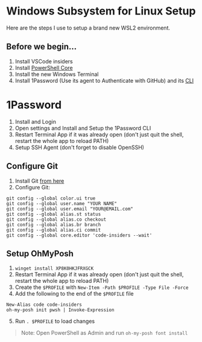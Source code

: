 # Windows Subsystem for Linux Setup
Here are the steps I use to setup a brand new WSL2 environment.

## Before we begin...
1. Install VSCode insiders
2. Install [PowerShell Core](https://github.com/PowerShell/PowerShell0)
3. Install the new Windows Terminal
4. Install 1Password (Use its agent to Authenticate with GitHub) and its [CLI](https://developer.1password.com/docs/cli/get-started/#install)

# 1Password
1. Install and Login
2. Open settings and Install and Setup the 1Password CLI
3. Restart Terminal App if it was already open (don't just quit the shell, restart the whole app to reload PATH)
4. Setup SSH Agent (don't forget to disable OpenSSH)

## Configure Git
1. Install Git [from here](https://git-scm.com/download/win)
2. Configure Git:
```
git config --global color.ui true
git config --global user.name "YOUR NAME"
git config --global user.email "YOUR@EMAIL.com"
git config --global alias.st status
git config --global alias.co checkout
git config --global alias.br branch
git config --global alias.ci commit
git config --global core.editor 'code-insiders --wait'
```

## Setup OhMyPosh
1. `winget install XP8K0HKJFRXGCK`
2. Restart Terminal App if it was already open (don't just quit the shell, restart the whole app to reload PATH)
3. Create the `$PROFILE` with `New-Item -Path $PROFILE -Type File -Force`
4. Add the following to the end of the `$PROFILE` file
```
New-Alias code code-insiders
oh-my-posh init pwsh | Invoke-Expression
```
5. Run `. $PROFILE` to load changes

> Note: Open PowerShell as Admin and run `oh-my-posh font install`
